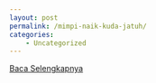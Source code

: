 ```yaml
---
layout: post
permalink: /mimpi-naik-kuda-jatuh/
categories:
    - Uncategorized
---
```


[Baca Selengkapnya](/08)